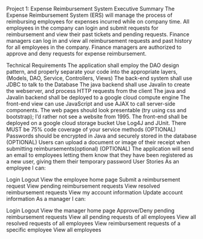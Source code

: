 Project 1: Expense Reimbursement System
Executive Summary
The Expense Reimbursement System (ERS) will manage the process of reimbursing employees for expenses incurred while on company time. All employees in the company can login and submit requests for reimbursement and view their past tickets and pending requests. Finance managers can log in and view all reimbursement requests and past history for all employees in the company. Finance managers are authorized to approve and deny requests for expense reimbursement.

Technical Requirements
The application shall employ the DAO design pattern, and properly separate your code into the appropriate layers, (Models, DAO, Service, Controllers, Views)
The back-end system shall use JDBC to talk to the Database
The java backend shall use Javalin to create the webserver, and process HTTP requests from the client
The java and Javalin backend shall be deployed to a google cloud compute engine
The front-end view can use JavaScript and use AJAX to call server-side components. The web pages should look presentable (try using css and bootstrap); I’d rather not see a website from 1995.
The front-end shall be deployed on a google cloud storage bucket
Use Log4J and JUnit. There MUST be 75% code coverage of your service methods
(OPTIONAL) Passwords should be encrypted in Java and securely stored in the database
(OPTIONAL) Users can upload a document or image of their receipt when submitting reimbursements(optional)
(OPTIONAL) The application will send an email to employees letting them know that they have been registered as a new user, giving them their temporary password
User Stories
As an employee I can:

Login
Logout
View the employee home page
Submit a reimbursement request
View pending reimbursement requests
View resolved reimbursement requests
View my account information
Update account information
As a manager I can:

Login
Logout
View the manager home page
Approve/Deny pending reimbursement requests
View all pending requests of all employees
View all resolved requests of all employees
View reimbursement requests of a specific employee
View all employees
